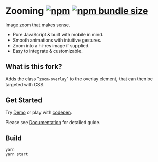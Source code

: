 # Zooming [![npm](https://img.shields.io/npm/v/zooming.svg?style=flat-square)](https://www.npmjs.com/package/zooming) [![npm bundle size](https://img.shields.io/bundlephobia/minzip/zooming.svg?style=flat-square)](https://bundlephobia.com/result?p=zooming)

Image zoom that makes sense.

-   Pure JavaScript & built with mobile in mind.
-   Smooth animations with intuitive gestures.
-   Zoom into a hi-res image if supplied.
-   Easy to integrate & customizable.

## What is this fork?

Adds the class "`zoom-overlay`" to the overlay element, that can then be targeted with CSS.

## Get Started

Try [Demo](https://kingdido999.github.io/zooming/) or play with [codepen](https://codepen.io/kingdido999/pen/rpYrKV).

Please see [Documentation](https://kingdido999.github.io/zooming/docs) for detailed guide.

## Build

```bash
yarn
yarn start
```
